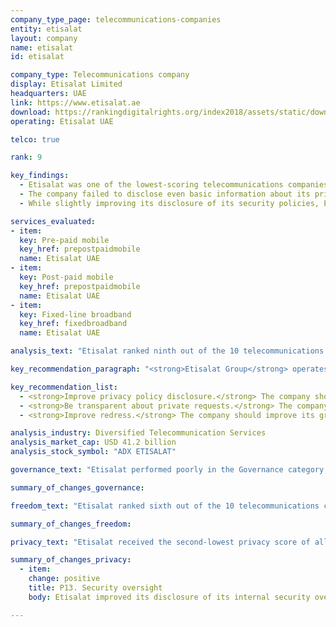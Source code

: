 ```yaml
---
company_type_page: telecommunications-companies
entity: etisalat
layout: company
name: etisalat
id: etisalat

company_type: Telecommunications company
display: Etisalat Limited
headquarters: UAE
link: https://www.etisalat.ae
download: https://rankingdigitalrights.org/index2018/assets/static/download/Etisalat.pdf
operating: Etisalat UAE

telco: true

rank: 9

key_findings:
  - Etisalat was one of the lowest-scoring telecommunications companies in the Index, disclosing almost nothing about policies and practices affecting users' freedom of expression and privacy.
  - The company failed to disclose even basic information about its privacy policies, including which policy applied to which service.
  - While slightly improving its disclosure of its security policies, Etisalat disclosed almost nothing about policies affecting users’ privacy, including what user information it collects, shares, or for what purpose, or how it handles government and private requests to hand over user information.

services_evaluated:
- item:
  key: Pre-paid mobile
  key_href: prepostpaidmobile
  name: Etisalat UAE
- item:
  key: Post-paid mobile
  key_href: prepostpaidmobile
  name: Etisalat UAE
- item:
  key: Fixed-line broadband
  key_href: fixedbroadband
  name: Etisalat UAE

analysis_text: "Etisalat ranked ninth out of the 10 telecommunications companies, disclosing almost nothing about policies and practices affecting freedom of expression and privacy. Etisalat is a <a href=\"http://www.etisalat.com/en/ir/corporateinfo/overview.jsp\" target=\"_blank\">majority state-owned company</a>, operating in a <a href=\"https://freedomhouse.org/report/freedom-net/2017/united-arab-emirates\" target=\"_blank\">political and regulatory environment that restricts expression online</a>. While companies in the UAE are discouraged from making public commitments to human rights, Etisalat could still be more transparent about basic policies affecting users’ freedom of expression and privacy. For instance, it could clarify which privacy policies apply to different services. It could also provide more information about its security policies, as there is no law prohibiting companies from disclosing their processes for responding to data breaches. Given that the company is majority state-owned and that the overall operating environment discourages transparency, it is unlikely Etisalat would disclose information about government requests to block content or to hand over user information. However, Etisalat could disclose its policies for responding to private requests."

key_recommendation_paragraph: "<strong>Etisalat Group</strong> operates telecommunications, fiber optics networks, and other services in the United Arab Emirates and across the Middle East, Africa, and Asia."

key_recommendation_list:
  - <strong>Improve privacy policy disclosure.</strong> The company should clarify which privacy policies apply to different services, and be more transparent about how it handles user information.
  - <strong>Be transparent about private requests.</strong> The company should disclose its processes for responding to private requests to block content or accounts and to hand over user data, and regularly publish data about these requests.
  - <strong>Improve redress.</strong> The company should improve its grievance mechanisms by disclosing that its process for receiving complaints includes complaints related to freedom of expression and privacy, and providing clear remedies for these types of complaints.

analysis_industry: Diversified Telecommunication Services
analysis_market_cap: USD 41.2 billion
analysis_stock_symbol: "ADX ETISALAT"

governance_text: "Etisalat performed poorly in the Governance category, scoring higher than only Axiata and Ooredoo. Etisalat provided no formal commitment to respect users’ freedom of expression and privacy as human rights (G1), and disclosed no senior-level oversight over these issues (G2). The company revealed no evidence of a human rights due diligence process (G4), or of engaging with stakeholders on freedom of expression or privacy issues (G5). It received some credit for disclosing a grievance and remedy mechanism, though the company did not explicitly state that this process includes complaints relating to free expression or privacy (G6)."

summary_of_changes_governance:

freedom_text: "Etisalat ranked sixth out of the 10 telecommunications companies evaluated in the Freedom of Expression category, ahead of Ooredoo, MTN, Axiata, and Bharti Airtel.<br /><br /><strong>Content and account restriction requests:</strong> Like most telecommunications companies, Etisalat provided almost no information about how it handles government or private requests to block content or restrict accounts (F5-F7). Likewise, Etisalat did not publish any data on the number of such requests it received or with which it complied (F6, F7). While it is a <a href=\"http://ejustice.gov.ae/downloads/latest_laws/cybercrimes_5_2012_en.pdf\" target=\"_blank\">criminal offense</a> to not comply with government blocking orders, there is no law prohibiting Etisalat from disclosing its processes for handling or compliance rates with either government or private content-blocking requests.<br /><br /><strong>Network management and shutdowns:</strong> Etisalat UAE was among the lowest-scoring companies on these indicators, though it offered slightly more disclosure than Ooredoo Qatar (F9-F10). The company failed failed to disclose any information about its network management policies (F9) and disclosed almost nothing about its policies for responding to government orders to shutdown networks (F10).<br /><br /><strong>Identity policy:</strong> Etisalat UAE disclosed that it requires pre-paid mobile service users to provide government-issued identification (F11), as it is <a href=\"http://www.id.gov.ae/en/media-centre/news/2014/2/9/tra-links-mobile-registration-with-id-card.aspx\" target=\"_blank\">mandated</a> for all mobile phone service subscribers in the UAE."

summary_of_changes_freedom:

privacy_text: "Etisalat received the second-lowest privacy score of all telecommunications companies evaluated, disclosing slightly more than Qatar-based telecommunications operator, Ooredoo.<br /><br /><strong>Handling of user information:</strong> Etisalat UAE disclosed almost nothing about how it handles user information, scoring better than only Ooredoo Qatar on these indicators (P3-P8). The company’s <a href=\"https://www.etisalat.ae/en/privacy-policy.jsp\" target=\"_blank\">privacy policy</a> referred only to the Etisalat UAE website and online services with no indication of whether this policy applies to mobile or fixed-line broadband services. It therefore received no credit on indicators addressing company disclosure of what types of user information it collects, for what purpose, and for how long it retains it (P3, P5, P6). The company did not disclose options users have to control what information it collects and shares about them (P7). The company did, however, disclose that it shares user information with authorities if legally required and in cases of national security (P4).<br /><br /><strong>Requests for user information:</strong> Etisalat provided no information about how it handles government or private requests for user information, making it one of three companies, along with Ooredoo and Axiata, that received no credit on these indicators (P10, P11, P12). It provided no information about its process for responding to these types of requests (P10), or whether it notifies users when their information is requested (P12). The company also did not publish any data on the number of requests it received for user information (P11). However, <a href=\"https://www.tra.gov.ae/assets/03VgXUV3.pdf.aspx\" target=\"_blank\">Etisalat’s operating license</a> requires it to install equipment allowing authorities to access the network, so the company may not be aware when government authorities access user information. Still, there is no law specifically prohibiting Etisalat from disclosing its policy for responding to user information requests that come through private processes. <br /><br /><strong>Security:</strong> Etisalat UAE disclosed almost nothing about its security policies and practices, scoring better than only Ooredoo Qatar on these indicators (P13-P18). It <a href=\"http://o2.ae/clients/etisalat/annualreport2016/en/iar.html\" target=\"_blank\">disclosed</a> that it limits employee access to user data and has security teams monitoring for cybersecurity threats and data breaches. However, the company provided no additional information regarding its internal processes for ensuring that user data is secure, including whether it conducts security audits (P13). It disclosed nothing about policies for addressing security vulnerabilities (P14) or for responding to data breaches (P15). There are no apparent legal obstacles to disclosing this information."

summary_of_changes_privacy:
  - item:
    change: positive
    title: P13. Security oversight
    body: Etisalat improved its disclosure of its internal security oversight processes by clarifying it has a security team actively monitoring privacy and security threats.

---
```

